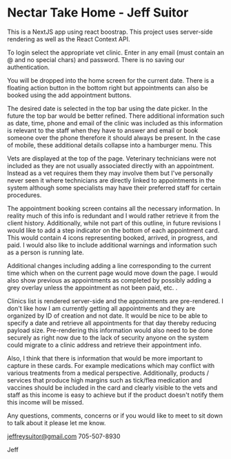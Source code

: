 # Nectar Take Home - Jeff Suitor

This is a NextJS app using react boostrap. This project uses server-side rendering as well as the React Context API.

To login select the appropriate vet clinic. Enter in any email (must contain an @ and no special chars) and password. There is no saving our authentication.

You will be dropped into the home screen for the current date. There is a floating action button in the bottom right but appointments can also be booked using the add appointment buttons. 

The desired date is selected in the top bar using the date picker. In the future the top bar would be better refined. There additional information such as date, time, phone and email of the clinic was included as this information is relevant to the staff when they have to answer and email or book someone over the phone therefore it should always be present. In the case of mobile, these additional details collapse into a hamburger menu. This

Vets are displayed at the top of the page. Veterinary technicians were not included as they are not usually associated directly with an appointment. Instead as a vet requires them they may involve them but I've personally never seen it where technicians are directly linked to appointments in the system although some specialists may have their preferred staff for certain procedures. 

The appointment booking screen contains all the necessary information. In reality much of this info is redundant and I would rather retrieve it from the client history. Additionally, while not part of this outline, in future revisions I would like to add a step indicator on the bottom of each appointment card. This would contain 4 icons representing booked, arrived, in progress, and paid. I would also like to include additional warnings and information such as a person is running late.

Additional changes including adding a line corresponding to the current time which when on the current page would move down the page. I would also show previous as appointments as completed by possibly adding a grey overlay unless the appointment as not been paid, etc. . 

Clinics list is rendered server-side and the appointments are pre-rendered. I don't like how I am currently getting all appointments and they are organized by ID of creation and not date. It would be nice to be able to specify a date and retrieve all appointments for that day thereby reducing payload size. Pre-rendering this information would also need to be done securely as right now due to the lack of security anyone on the system could migrate to a clinic address and retrieve their appointment info. 

Also, I think that there is information that would be more important to capture in these cards. For example medications which may conflict with various treatments from a medical perspective. Additionally, products / services that produce high margins such as tick/flea medication and vaccines should be included in the card and clearly visible to the vets and staff as this income is easy to achieve but if the product doesn't notify them this income will be missed.

Any questions, comments, concerns or if you would like to meet to sit down to talk about it please let me know. 

jeffreysuitor@gmail.com
705-507-8930

Jeff